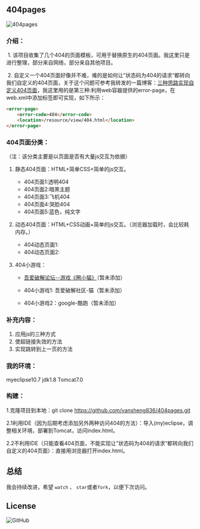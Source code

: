 ## 404pages

![404pages](https://s2.ax1x.com/2019/07/17/ZLQV0g.jpg)



### ﻿介绍：

​	1. 该项目收集了几个404的页面模板，可用于替换原生的404页面。我这里只是进行整理，部分来自网络，部分来自其他项目。

​	2. 自定义一个404页面好像并不难，难的是如何让”状态码为404的请求“都转向我们自定义的404页面，关于这个问题可参考我转发的一篇博客：[三种思路实现自定义404页面](https://blog.csdn.net/weixin_41287260/article/details/96030104)，我这里用的是第三种:利用web容器提供的error-page，在web.xml中添加<error-page>标签即可实现，如下所示：

```html
<error-page>
    <error-code>404</error-code>
    <location>/resource/view/404.html</location>
</error-page>
```



### 404页面分类：

（注：该分类主要是以页面是否有大量js交互为依据）

1. 静态404页面：HTML+简单CSS+简单的js交互。
   - 404页面1:透明404
   - 404页面2:暗黑主题
   - 404页面3:飞机404
   - 404页面4:哭脸404
   - 404页面5:蓝色，纯文字

2. 动态404页面：HTML+CSS动画+简单的js交互。（浏览器加载时，会比较耗内存。）
   - 404动态页面1:
   - 404动态页面2:
   
3. 404小游戏：
   
   - [吾爱破解论坛--游戏《圈小猫》](https://www.52pojie.cn/threa)（暂未添加）
   
   - 404小游戏1: 吾爱破解社区-猫（暂未添加）
   
   - 404小游戏2：google-酷跑（暂未添加）
   
     


### 补充内容：

1. 应用js的三种方式
2. 使超链接失效的方法
3. 实现跳转到上一页的方法



### 我的环境：

myeclipse10.7
jdk1.8
Tomcat7.0




### 构建：

1.克隆项目到本地：git clone https://github.com/yansheng836/404pages.git

2.1利用IDE（因为后期考虑添加另外两种访问404的方法）：导入(my)eclipse，调整相关环境，部署到Tomcat，访问index.html。

2.2不利用IDE（只能查看404页面，不能实现让”状态码为404的请求“都转向我们自定义的404页面）：直接用浏览器打开index.html。



## 总结

我会持续改进，希望 `watch` 、 `star`或者`fork`，以便下次访问。



## License

![GitHub](https://img.shields.io/github/license/yansheng836/404pages.svg)

